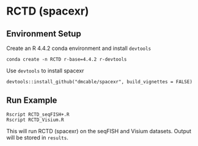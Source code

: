 # RCTD (spacexr)
## Environment Setup
Create an R 4.4.2 conda environment and install `devtools`
```
conda create -n RCTD r-base=4.4.2 r-devtools
```
Use `devtools` to install spacexr
```
devtools::install_github("dmcable/spacexr", build_vignettes = FALSE)
```
## Run Example
```
Rscript RCTD_seqFISH+.R
Rscript RCTD_Visium.R
```
This will run RCTD (spacexr) on the seqFISH and Visium datasets. Output will be stored in `results`.
